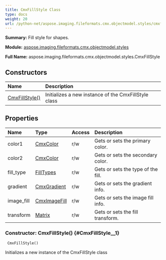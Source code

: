 ```yaml
---
title: CmxFillStyle Class
type: docs
weight: 20
url: /python-net/aspose.imaging.fileformats.cmx.objectmodel.styles/cmxfillstyle/
---
```


**Summary:** Fill style for shapes.

**Module:** [aspose.imaging.fileformats.cmx.objectmodel.styles](/imaging/python-net/aspose.imaging.fileformats.cmx.objectmodel.styles/)

**Full Name:** aspose.imaging.fileformats.cmx.objectmodel.styles.CmxFillStyle

## **Constructors**
| **Name** | **Description** |
| :- | :- |
| [CmxFillStyle()](#CmxFillStyle__1) | Initializes a new instance of the CmxFillStyle class |
## **Properties**
| **Name** | **Type** | **Access** | **Description** |
| :- | :- | :- | :- |
| color1 | [CmxColor](/imaging/python-net/aspose.imaging.fileformats.cmx.objectmodel.styles/cmxcolor) | r/w | Gets or sets the primary color. |
| color2 | [CmxColor](/imaging/python-net/aspose.imaging.fileformats.cmx.objectmodel.styles/cmxcolor) | r/w | Gets or sets the secondary color. |
| fill_type | [FillTypes](/imaging/python-net/aspose.imaging.fileformats.cmx.objectmodel.enums/filltypes/) | r/w | Gets or sets the type of the fill. |
| gradient | [CmxGradient](/imaging/python-net/aspose.imaging.fileformats.cmx.objectmodel.styles/cmxgradient) | r/w | Gets or sets the gradient info. |
| image_fill | [CmxImageFill](/imaging/python-net/aspose.imaging.fileformats.cmx.objectmodel.styles/cmximagefill) | r/w | Gets or sets the image fill info. |
| transform | [Matrix](/imaging/python-net/aspose.imaging/matrix) | r/w | Gets or sets the fill transform. |


### Constructor: CmxFillStyle() {#CmxFillStyle__1}


```
 CmxFillStyle() 
```

Initializes a new instance of the CmxFillStyle class


